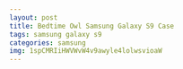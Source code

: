 ```yaml
---
layout: post
title: Bedtime Owl Samsung Galaxy S9 Case
tags: samsung galaxy s9
categories: samsung
img: 1spCMRIiHWVWvW4v9awyle4lolwsvioaW
---
```

